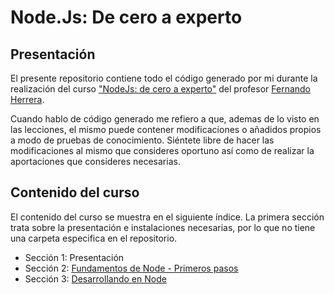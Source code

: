 # Node.Js: De cero a experto

## Presentación

El presente repositorio contiene todo el código generado por mi durante la realización del curso ["NodeJs: de cero a experto"](https://cursos.devtalles.com/courses/nodejs-de-cero-a-experto) del profesor [Fernando Herrera](https://fernando-herrera.com).

Cuando hablo de código generado me refiero a que, ademas de lo visto en las lecciones, el mismo puede contener modificaciones o añadidos propios a modo de pruebas de conocimiento. Siéntete libre de hacer las modificaciones al mismo que consideres oportuno así como de realizar la aportaciones que consideres necesarias.

## Contenido del curso

El contenido del curso se muestra en el siguiente índice. La primera sección trata sobre la presentación e instalaciones necesarias, por lo que no tiene una carpeta especifica en el repositorio.

- Sección 1: Presentación
- Sección 2: [Fundamentos de Node - Primeros pasos](01-fundamentos)
- Sección 3: [Desarrollando en Node](02-bases)